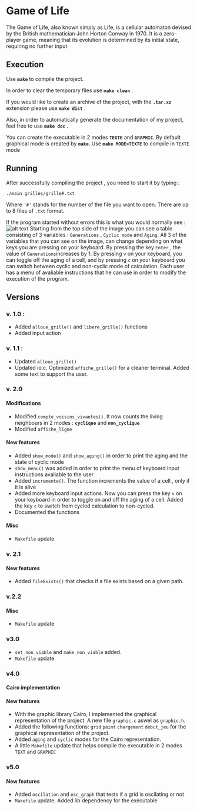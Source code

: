 
# Game of Life

The Game of Life, also known simply as Life, is a cellular automaton devised by the British mathematician John Horton Conway in 1970. It is a zero-player game, meaning that its evolution is determined by its initial state, requiring no further input

## Execution

Use **`make`**  to compile the project. 

In order to clear the temporary files use  **`make clean`** . 

If you would like to create an archive of the project, with the  **`.tar.xz`**  extension please use **`make dist`** . 

Also, in order to automatically generate the documentation of my project, feel free to use **`make doc`** . 

You can create the executable in 2 modes **`TEXTE`** and **`GRAPHIC`**. By default graphical mode is created by **`make`**. Use  **`make MODE=TEXTE`** to compile in `TEXTE` mode

## Running
[image]: https://i.imgur.com/mLOoFpw.png
After successfully compiling the project , you need to start it by typing : 
```
./main grilles/grille#.txt
```
Where `'#'` stands for the number of the file you want to open. There are up to 8 files of `.txt` format.

If the program started without errors this is what you would normally see : 
![alt text][image] 
Starting from the top side of the image you can see a table consisting of 3 variables : `Generations` , `Cyclic mode` and `Aging`. All 3 of the variables that you can see on the image, can change depending on what keys you are pressing on your keyboard. By pressing the key `Enter` , the value of `Generations`increases by 1. By pressing `v` on your keyboard, you can toggle off the aging of a cell, and by pressing `c` on your keyboard you can switch between cyclic and non-cyclic mode of calculation. Each user has a menu of avaliable instructions that he can use in order to modify the execution of the program. 
## Versions

### v. 1.0 :
  - Added `alloue_grille()` and `libere_grille()` functions
  - Added input action

### v. 1.1 :
  - Updated `alloue_grille()`
  - Updated io.c. Optimized `affiche_grille()` for a cleaner terminal. Added some text to support the user.

### v. 2.0
#### Modifications
 - Modified `compte_voisins_vivantes()`. It now counts the living neighbours in 2 modes : **`cyclique`** and **`non_cyclique`** 
 - Modified `affiche_ligne`
 #### New features 
 - Added `show_mode()` and `show_aging()` in order to print the aging and the state of cyclic mode
 -  `show_menu()` was added in order to print the menu of keyboard input instructions avaliable to the user 
 - Added `incremente()`. The function increments the value of a cell , only if it is alive
 - Added more keyboard input actions. Now you can press the key `v` on your keyboard in order to toggle on and off the aging of a cell. Added the key `c` to switch from cycled calculation to non-cycled.
 - Documented the functions
 #### Misc
 - `Makefile` update

### v. 2.1
#### New features
- Added `fileExists()` that checks if a file exists based on a given path.


### v.2.2
#### Misc
 - `Makefile` update

### v3.0
 - `set_non_viable` and `make_non_viable` added.
 -  `Makefile` update

### v4.0
#### Cairo implementation
#### New features
 - With the graphic library Cairo, I implemented the graphical representation of the project. A new file `graphic.c` aswel as `graphic.h`. 
 - Added the following functions: `grid` `paint` `chargement` `debut_jeu` for the graphical representation of the project.
 - Added `aging` and `cyclic` modes for the Cairo representation.
 - A little `Makefile` update that helps compile the executable in 2 modes `TEXT` and `GRAPHIC`
### v5.0
#### New features
 - Added `oscilation` and `osc_graph` that tests if a grid is oscilating or not
 - `Makefile` update. Added lib dependency for the executable